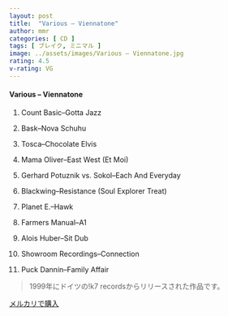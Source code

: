 ```yaml
---
layout: post
title:  "Various – Viennatone"
author: mmr
categories: [ CD ]
tags: [ ブレイク, ミニマル ]
image: ../assets/images/Various – Viennatone.jpg
rating: 4.5
v-rating: VG
---
```


#### Various – Viennatone

1. Count Basic–Gotta Jazz

2. Bask–Nova Schuhu

3. Tosca–Chocolate Elvis

4. Mama Oliver–East West (Et Moi)

5. Gerhard Potuznik vs. Sokol–Each And Everyday

6. Blackwing–Resistance (Soul Explorer Treat)

7. Planet E.–Hawk

8. Farmers Manual–A1

9. Alois Huber–Sit Dub

10. Showroom Recordings–Connection

11. Puck Dannin–Family Affair


> 1999年にドイツの!k7 recordsからリリースされた作品です。


[メルカリで購入](https://jp.mercari.com/item/m83184827201)
